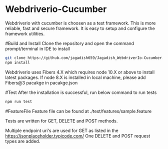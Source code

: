 # Webdriverio-Cucumber
Webdriverio with cucumber is choosen as a test framework. This is more reliable, fast and secure framework.
It is easy to setup and configure the framework utilities.

#Build and Install
Clone the repository and open the command prompt/terminal in IDE to install
```bash
git clone https://github.com/jagadish659/Jagadish_WebdriverIo-Cucumber.git
npm install
```
Webdriverio uses Fibers 4.X which requires node 10.X or above to install latest packages.
If node 8.X is installed in local machine, please add Fibers@3 pacakge in pacakge.json

#Test
After the installation is successful, run below command to run tests
```bash
npm run test
```

#FeatureFile
Feature file can be found at ./test/features/sample.feature

Tests are written for GET, DELETE and POST methods.

Multiple endpoint uri's are used for GET as listed in the https://jsonplaceholder.typicode.com/
One DELETE and POST request types are added.
